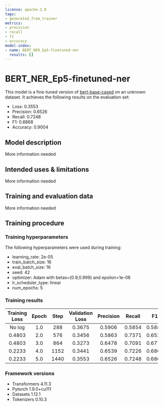 ```yaml
---
license: apache-2.0
tags:
- generated_from_trainer
metrics:
- precision
- recall
- f1
- accuracy
model-index:
- name: BERT_NER_Ep5-finetuned-ner
  results: []
---
```


<!-- This model card has been generated automatically according to the information the Trainer had access to. You
should probably proofread and complete it, then remove this comment. -->

# BERT_NER_Ep5-finetuned-ner

This model is a fine-tuned version of [bert-base-cased](https://huggingface.co/bert-base-cased) on an unknown dataset.
It achieves the following results on the evaluation set:
- Loss: 0.3553
- Precision: 0.6526
- Recall: 0.7248
- F1: 0.6868
- Accuracy: 0.9004

## Model description

More information needed

## Intended uses & limitations

More information needed

## Training and evaluation data

More information needed

## Training procedure

### Training hyperparameters

The following hyperparameters were used during training:
- learning_rate: 2e-05
- train_batch_size: 16
- eval_batch_size: 16
- seed: 42
- optimizer: Adam with betas=(0.9,0.999) and epsilon=1e-08
- lr_scheduler_type: linear
- num_epochs: 5

### Training results

| Training Loss | Epoch | Step | Validation Loss | Precision | Recall | F1     | Accuracy |
|:-------------:|:-----:|:----:|:---------------:|:---------:|:------:|:------:|:--------:|
| No log        | 1.0   | 288  | 0.3675          | 0.5906    | 0.5854 | 0.5880 | 0.8802   |
| 0.4803        | 2.0   | 576  | 0.3456          | 0.5863    | 0.7371 | 0.6531 | 0.8864   |
| 0.4803        | 3.0   | 864  | 0.3273          | 0.6478    | 0.7091 | 0.6771 | 0.8987   |
| 0.2233        | 4.0   | 1152 | 0.3441          | 0.6539    | 0.7226 | 0.6865 | 0.9001   |
| 0.2233        | 5.0   | 1440 | 0.3553          | 0.6526    | 0.7248 | 0.6868 | 0.9004   |


### Framework versions

- Transformers 4.11.3
- Pytorch 1.9.0+cu111
- Datasets 1.12.1
- Tokenizers 0.10.3

